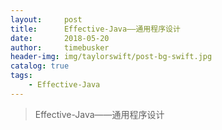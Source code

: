 ```yaml
---
layout:     post
title:      Effective-Java——通用程序设计
date:       2018-05-20
author:     timebusker
header-img: img/taylorswift/post-bg-swift.jpg
catalog: true
tags:
    - Effective-Java
---
```


> Effective-Java——通用程序设计

> 

### 